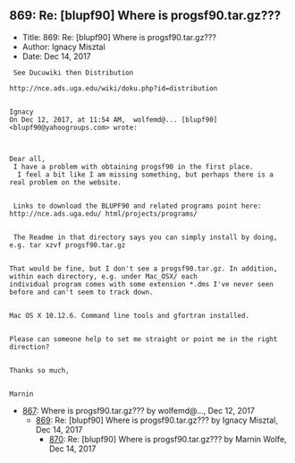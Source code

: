 ## 869: Re: [blupf90] Where is progsf90.tar.gz???

- Title: 869: Re: [blupf90] Where is progsf90.tar.gz???
- Author: Ignacy Misztal
- Date: Dec 14, 2017
```
 See Ducuwiki then Distribution

http://nce.ads.uga.edu/wiki/doku.php?id=distribution


Ignacy
On Dec 12, 2017, at 11:54 AM,  wolfemd@... [blupf90] <blupf90@yahoogroups.com> wrote:



Dear all,
 I have a problem with obtaining progsf90 in the first place. 
  I feel a bit like I am missing something, but perhaps there is a real problem on the website. 


 Links to download the BLUPF90 and related programs point here: http://nce.ads.uga.edu/ html/projects/programs/


 The Readme in that directory says you can simply install by doing, e.g. tar xzvf progsf90.tar.gz

 
That would be fine, but I don't see a progsf90.tar.gz. In addition, within each directory, e.g. under Mac_OSX/ each
individual program comes with some extension *.dms I've never seen before and can't seem to track down. 

 
Mac OS X 10.12.6. Command line tools and gfortran installed. 


Please can someone help to set me straight or point me in the right direction? 

 
Thanks so much,


Marnin

```

- [867](0867.md): Where is progsf90.tar.gz??? by wolfemd@..., Dec 12, 2017
    - [869](0869.md): Re: [blupf90] Where is progsf90.tar.gz??? by Ignacy Misztal, Dec 14, 2017
        - [870](0870.md): Re: [blupf90] Where is progsf90.tar.gz??? by Marnin Wolfe, Dec 14, 2017
